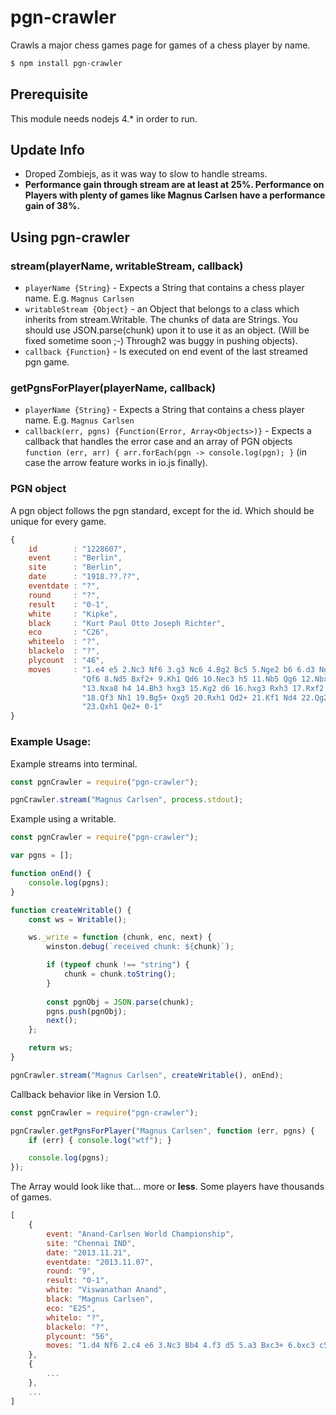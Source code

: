 # pgn-crawler

Crawls a major chess games page for games of a chess player by name.

```bash
$ npm install pgn-crawler
```

## Prerequisite

This module needs nodejs 4.* in order to run.

## Update Info
* Droped Zombiejs, as it was way to slow to handle streams.
* **Performance gain through stream are at least at 25%. Performance on Players with plenty of games like Magnus Carlsen have a performance gain of 38%.**

## Using pgn-crawler

### stream(playerName, writableStream, callback)
* `playerName {String}` - Expects a String that contains a chess player name. E.g. `Magnus Carlsen`
* `writableStream {Object}` - an Object that belongs to a class which inherits from stream.Writable. The chunks of data are Strings. You should use JSON.parse(chunk) upon it to use it as an object. (Will be fixed sometime soon ;-) Through2 was buggy in pushing objects).
* `callback {Function}` - Is executed on end event of the last streamed pgn game.

### getPgnsForPlayer(playerName, callback)
* `playerName {String}` - Expects a String that contains a chess player name. E.g. `Magnus Carlsen`
* `callback(err, pgns) {Function(Error, Array<Objects>)}` - Expects a callback that handles the error case and an array of PGN objects `function (err, arr) { arr.forEach(pgn -> console.log(pgn); }` (in case the arrow feature works in io.js finally).

### PGN object

A pgn object follows the pgn standard, except for the id. Which should be unique for every game.

```javascript
{
    id        : "1228607",
    event     : "Berlin",
    site      : "Berlin",
    date      : "1918.??.??",
    eventdate : "?",
    round     : "?",
    result    : "0-1",
    white     : "Kipke",
    black     : "Kurt Paul Otto Joseph Richter",
    eco       : "C26",
    whiteelo  : "?",
    blackelo  : "?",
    plycount  : "46",
    moves     : "1.e4 e5 2.Nc3 Nf6 3.g3 Nc6 4.Bg2 Bc5 5.Nge2 b6 6.d3 Ng4 7.O-O " +
                "Qf6 8.Nd5 Bxf2+ 9.Kh1 Qd6 10.Nec3 h5 11.Nb5 Qg6 12.Nbxc7+ Kd8 " +
                "13.Nxa8 h4 14.Bh3 hxg3 15.Kg2 d6 16.hxg3 Rxh3 17.Rxf2 Nxf2 " +
                "18.Qf3 Nh1 19.Bg5+ Qxg5 20.Rxh1 Qd2+ 21.Kf1 Nd4 22.Qg2 Rxh1+ " +
                "23.Qxh1 Qe2+ 0-1"
}
```

### Example Usage:
Example streams into terminal.

```javascript
const pgnCrawler = require("pgn-crawler");

pgnCrawler.stream("Magnus Carlsen", process.stdout);
```

Example using a writable.

```javascript
const pgnCrawler = require("pgn-crawler");

var pgns = [];

function onEnd() {
	console.log(pgns);
}

function createWritable() {
    const ws = Writable();        

    ws._write = function (chunk, enc, next) {
        winston.debug(`received chunk: ${chunk}`);

        if (typeof chunk !== "string") {
            chunk = chunk.toString();
        }
                
        const pgnObj = JSON.parse(chunk);
        pgns.push(pgnObj);
        next();
    };

    return ws;
}

pgnCrawler.stream("Magnus Carlsen", createWritable(), onEnd);
```
Callback behavior like in Version 1.0.

```javascript
const pgnCrawler = require("pgn-crawler");

pgnCrawler.getPgnsForPlayer("Magnus Carlsen", function (err, pgns) {
    if (err) { console.log("wtf"); }

    console.log(pgns);
});
```
The Array would look like that... more or **less**. Some players have thousands of games.

```javascript
[
	{
		event: "Anand-Carlsen World Championship",
		site: "Chennai IND",
		date: "2013.11.21",
		eventdate: "2013.11.07",
		round: "9",
		result: "0-1",
		white: "Viswanathan Anand",
		black: "Magnus Carlsen",
		eco: "E25",
		whitelo: "?",
		blackelo: "?",
		plycount: "56",
		moves: "1.d4 Nf6 2.c4 e6 3.Nc3 Bb4 4.f3 d5 5.a3 Bxc3+ 6.bxc3 c5 7.cxd5 exd5 8.e3 c4 9.Ne2 Nc6 10.g4 O-O 11.Bg2 Na5 12.O-O Nb3 13.Ra2 b5 14.Ng3 a5 15.g5 Ne8 16.e4 Nxc1 17.Qxc1 Ra6 18.e5 Nc7 19.f4 b4 20.axb4 axb4 21.Rxa6 Nxa6 22.f5 b3 23.Qf4 Nc7 24.f6 g6 25.Qh4 Ne8 26.Qh6 b2 27.Rf4 b1=Q+ 28.Nf1 Qe1 0-1"
	},
	{
		...
	},
	...
]
```
